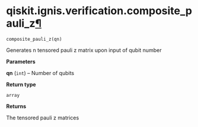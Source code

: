 # qiskit.ignis.verification.composite\_pauli\_z[¶](#qiskit-ignis-verification-composite-pauli-z "Permalink to this headline")

<span id="undefined" />

`composite_pauli_z(qn)`

Generates n tensored pauli z matrix upon input of qubit number

**Parameters**

**qn** (`int`) – Number of qubits

**Return type**

`array`

**Returns**

The tensored pauli z matrices
